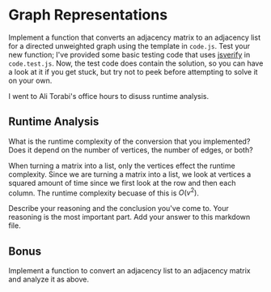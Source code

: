 # Graph Representations

Implement a function that converts an adjacency matrix to an adjacency list for
a directed unweighted graph using the template in `code.js`. Test your new
function; I've provided some basic testing code that uses
[jsverify](https://jsverify.github.io/) in `code.test.js`. Now, the test code
does contain the solution, so you can have a look at it if you get stuck, but
try not to peek before attempting to solve it on your own.

I went to Ali Torabi's office hours to disuss runtime analysis. 

## Runtime Analysis

What is the runtime complexity of the conversion that you implemented? Does it
depend on the number of vertices, the number of edges, or both?

When turning a matrix into a list, only the vertices effect the runtime complexity. Since we are turning a matrix into a list, we look at vertices
a squared amount of time since we first look at the row and then each column. The runtime complexity becuase of this is $O(v^2)$.

Describe your reasoning and the conclusion you've come to. Your reasoning is the
most important part. Add your answer to this markdown file.

## Bonus

Implement a function to convert an adjacency list to an adjacency matrix and
analyze it as above.

